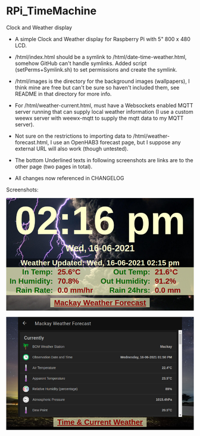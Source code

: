 # RPi_TimeMachine
Clock and Weather display

- A simple Clock and Weather display for Raspberry Pi with 5" 800 x 480 LCD.

- /html/index.html should be a symlink to /html/date-time-weather.html, somehow GitHub can't handle symlinks. Added script (setPerms+Symlink.sh) to set permissions and create the symlink.

- /html/images is the directory for the background images (wallpapers), I think mine are free but can't be sure so haven't included them, see README in that directory for more info.

- For /html/weather-current.html, must have a Websockets enabled MQTT server running that can supply local weather information (I use a custom weewx server with weewx-mqtt to supply the mqtt data to my MQTT server).

- Not sure on the restrictions to importing data to /html/weather-forecast.html, I use an OpenHAB3 forecast page, but I suppose any external URL will also work (though untested).

- The bottom Underlined texts in following screenshots are links are to the other page (two pages in total).

- All changes now referenced in CHANGELOG


Screenshots:

![Main Display](TimeMachine_210616_141601_800x480.png)



![Weather Forecast](TimeMachine_210616_141623_800x480.png)


